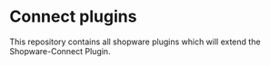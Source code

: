 # Connect plugins

This repository contains all shopware plugins which will extend the Shopware-Connect Plugin.